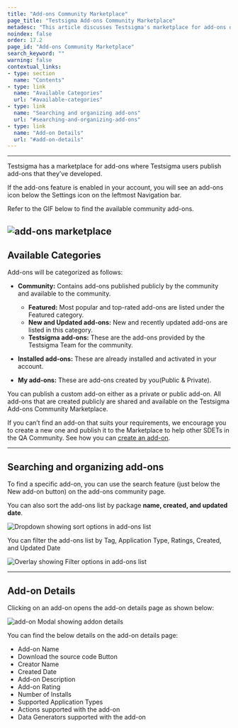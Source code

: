 ```yaml
---
title: "Add-ons Community Marketplace"
page_title: "Testsigma Add-ons Community Marketplace"
metadesc: "This article discusses Testsigma's marketplace for add-ons developed by users. Know how to access and use the community-powered add-ons marketplace."
noindex: false
order: 17.2
page_id: "Add-ons Community Marketplace"
search_keyword: ""
warning: false
contextual_links:
- type: section
  name: "Contents"
- type: link
  name: "Available Categories"
  url: "#available-categories"
- type: link
  name: "Searching and organizing add-ons"
  url: "#searching-and-organizing-add-ons"
- type: link
  name: "Add-on Details"
  url: "#add-on-details"
---
```


---

Testsigma has a marketplace for add-ons where Testsigma users publish add-ons that they’ve developed.

If the add-ons feature is enabled in your account, you will see an add-ons icon below the Settings icon on the leftmost Navigation bar.

Refer to the GIF below to find the available community add-ons.

![add-ons marketplace](https://s3.amazonaws.com/static-docs.testsigma.com/new_images/projects/applications/addon.gif)
---
## **Available Categories**

Add-ons will be categorized as follows:
* **Community:** Contains add-ons published publicly by the community and available to the community.
  * **Featured:** Most popular and top-rated add-ons are listed under the Featured category.
  * **New and Updated add-ons:** New and recently updated add-ons are listed in this category.
  * **Testsigma add-ons:** These are the add-ons provided by the Testsigma Team for the community.

* **Installed add-ons:** These are already installed and activated in your account.
* **My add-ons:** These are add-ons created by you(Public & Private).

You can publish a custom add-on either as a private or public add-on. All add-ons that are created publicly are shared and available on the Testsigma Add-ons Community Marketplace.

If you can’t find an add-on that suits your requirements, we encourage you to create a new one and publish it to the Marketplace to help other SDETs in the QA Community. See how you can [create an add-on](https://testsigma.com/docs/addons/create/).

---
## **Searching and organizing add-ons**

To find a specific add-on, you can use the search feature (just below the New add-on button) on the add-ons community page.

You can also sort the add-ons list by package **name, created, and updated date**.

![Dropdown showing sort options in add-ons list](https://docs.testsigma.com/images/community-marketplace/add-ons-marketplace-sort-list.png)

You can filter the add-ons list by Tag, Application Type, Ratings, Created, and Updated Date

![Overlay showing Filter options in add-ons list](https://docs.testsigma.com/images/community-marketplace/add-ons-marketplace-filter-list.png)

---
## **Add-on Details**

Clicking on an add-on opens the add-on details page as shown below:

![add-on Modal showing addon details](https://docs.testsigma.com/images/community-marketplace/addon-details-modal.png)

You can find the below details on the add-on details page:
* Add-on Name
* Download the source code Button
* Creator Name
* Created Date
* Add-on Description
* Add-on Rating
* Number of Installs
* Supported Application Types
* Actions supported with the add-on
* Data Generators supported with the add-on
